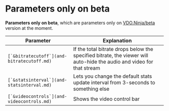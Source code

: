 # Parameters only on beta

**Parameters only on beta**, which are parameters only on [VDO.Ninja/beta](https://vdo.ninja/beta/) version at the moment.

| Parameter                                    | Explanation                                                                                                           |
| -------------------------------------------- | --------------------------------------------------------------------------------------------------------------------- |
| ``[`&bitratecutoff`](and-bitratecutoff.md)`` | If the total bitrate drops below the specified bitrate, the viewer will auto-hide the audio and video for that stream |
| ``[`&statsinterval`](and-statsinterval.md)`` | Lets you change the default stats update interval from 3-seconds to something else                                    |
| ``[`&videocontrols`](and-videocontrols.md)`` | Shows the video control bar                                                                                           |
